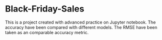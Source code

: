 # Black-Friday-Sales
This is a project created with advanced practice on Jupyter notebook. The accuracy have been compared with different models. The RMSE have been taken as an comparable accuracy metric.
